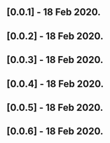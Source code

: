 ## [0.0.1] - 18 Feb 2020.

## [0.0.2] - 18 Feb 2020.

## [0.0.3] - 18 Feb 2020.

## [0.0.4] - 18 Feb 2020.

## [0.0.5] - 18 Feb 2020.

## [0.0.6] - 18 Feb 2020.


